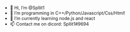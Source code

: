- 👋 Hi, I’m @Spllit1
- 👀 I’m programming in C++/Python/Javascript/Css/Html!
- 🌱 I’m currently learning node.js and react
- 📫 Contact me on dicord: Spllit1#9694

